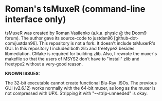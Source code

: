 # Roman's tsMuxeR (command-line interface only)

tsMuxeR was created by Roman Vasilenko (a.k.a. physic @ the Doom9 forum).
The author gave its source-code to justdan96 [github-dot-com/justdan96].
This repository is not a fork. It doesn't include tsMuxerR's GUI.
In this repository I included both zlib and freetype2 besides libmediation.
CMake is required for building zlib.
Also, I rewrote the muxer's makefile so that the users of MSYS2 don't have to "install" zlib and freetype2 without a very-good reason.

**KNOWN ISSUES:**

The 32-bit executable cannot create functional Blu-Ray .ISOs.
The previous GUI (v2.6.12) works normally with the 64-bit muxer, as long as the muxer is not compressed with UPX. Stripping it with "--strip-unneeded" is okay.
